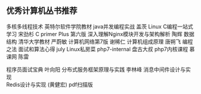 ## 优秀计算机丛书推荐

多核多线程技术 英特尔软件学院教材
java并发编程实战 盖茨
Linux C编程一站式学习 宋劲杉
C primer Plus 第六版
深入理解Nginx模块开发与架构解析 陶辉
数据结构 清华大学教材 严蔚敏
计算机网络第7版 谢稀仁
计算机组成原理 唐朔飞
编程之法 面试和算法心得 july
Linux私房菜
php7-internal 盘古大叔
php7内核课程 慕课网 陈雷

程序员面试宝典 叶向阳
分布式服务框架原理与实践 李林峰
消息中间件设计与实现  
Redis设计与实现 (黄健宏) pdf扫描版 




